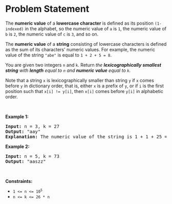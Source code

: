 # Problem Statement

<p>The <strong>numeric value</strong> of a <strong>lowercase character</strong> is defined as its position <code>(1-indexed)</code> in the alphabet, so the numeric value of <code>a</code> is <code>1</code>, the numeric value of <code>b</code> is <code>2</code>, the numeric value of <code>c</code> is <code>3</code>, and so on.</p>

<p>The <strong>numeric value</strong> of a <strong>string</strong> consisting of lowercase characters is defined as the sum of its characters&#39; numeric values. For example, the numeric value of the string <code>&quot;abe&quot;</code> is equal to <code>1 + 2 + 5 = 8</code>.</p>

<p>You are given two integers <code>n</code> and <code>k</code>. Return <em>the <strong>lexicographically smallest string</strong> with <strong>length</strong> equal to <code>n</code> and <strong>numeric value</strong> equal to <code>k</code>.</em></p>

<p>Note that a string <code>x</code> is lexicographically smaller than string <code>y</code> if <code>x</code> comes before <code>y</code> in dictionary order, that is, either <code>x</code> is a prefix of <code>y</code>, or if <code>i</code> is the first position such that <code>x[i] != y[i]</code>, then <code>x[i]</code> comes before <code>y[i]</code> in alphabetic order.</p>

<p>&nbsp;</p>
<p><strong>Example 1:</strong></p>

<pre>
<strong>Input:</strong> n = 3, k = 27
<strong>Output:</strong> &quot;aay&quot;
<strong>Explanation:</strong> The numeric value of the string is 1 + 1 + 25 = 27, and it is the smallest string with such a value and length equal to 3.
</pre>

<p><strong>Example 2:</strong></p>

<pre>
<strong>Input:</strong> n = 5, k = 73
<strong>Output:</strong> &quot;aaszz&quot;
</pre>

<p>&nbsp;</p>
<p><strong>Constraints:</strong></p>

<ul>
	<li><code>1 &lt;= n &lt;= 10<sup>5</sup></code></li>
	<li><code>n &lt;= k &lt;= 26 * n</code></li>
</ul>
